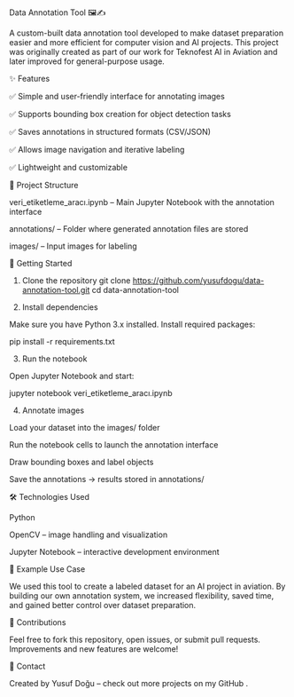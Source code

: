 Data Annotation Tool 🖼️✍️

A custom-built data annotation tool developed to make dataset preparation easier and more efficient for computer vision and AI projects.
This project was originally created as part of our work for Teknofest AI in Aviation and later improved for general-purpose usage.

✨ Features

✅ Simple and user-friendly interface for annotating images

✅ Supports bounding box creation for object detection tasks

✅ Saves annotations in structured formats (CSV/JSON)

✅ Allows image navigation and iterative labeling

✅ Lightweight and customizable

📂 Project Structure

veri_etiketleme_aracı.ipynb – Main Jupyter Notebook with the annotation interface

annotations/ – Folder where generated annotation files are stored

images/ – Input images for labeling

🚀 Getting Started
1. Clone the repository
git clone https://github.com/yusufdogu/data-annotation-tool.git
cd data-annotation-tool

2. Install dependencies

Make sure you have Python 3.x installed. Install required packages:

pip install -r requirements.txt

3. Run the notebook

Open Jupyter Notebook and start:

jupyter notebook veri_etiketleme_aracı.ipynb

4. Annotate images

Load your dataset into the images/ folder

Run the notebook cells to launch the annotation interface

Draw bounding boxes and label objects

Save the annotations → results stored in annotations/

🛠️ Technologies Used

Python

OpenCV – image handling and visualization

Jupyter Notebook – interactive development environment

📌 Example Use Case

We used this tool to create a labeled dataset for an AI project in aviation.
By building our own annotation system, we increased flexibility, saved time, and gained better control over dataset preparation.

🤝 Contributions

Feel free to fork this repository, open issues, or submit pull requests. Improvements and new features are welcome!

📧 Contact

Created by Yusuf Doğu
 – check out more projects on my GitHub
.
